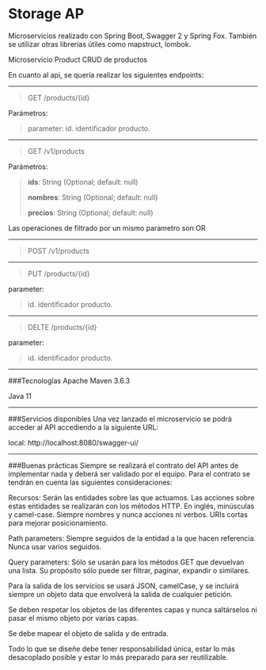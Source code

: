 # Storage AP
Microservicios realizado con Spring Boot, Swagger 2 y Spring Fox. También se utilizar otras librerías útiles como mapstruct, lombok.

Microservicio Product
CRUD de productos

En cuanto al api, se quería realizar los siguientes endpoints:

---

> GET /products/{id} 

Parámetros:
> parameter: id. identificador producto.
---
> GET /v1/products

Parámetros:

> **ids**: String (Optional; default: null)
>
> **nombres**: String (Optional; default: null)
>
> **precios**: String (Optional; default: null)

Las operaciones de filtrado por un mismo parametro son OR

---
> POST /v1/products

---

> PUT /products/{id}

parameter:
> id. identificador producto.

---

> DELTE /products/{id}

parameter:
> id. identificador producto.

---

###Tecnologías
Apache Maven 3.6.3

Java 11

---

###Servicios disponibles
Una vez lanzado el microservicio se podrá acceder al API accediendo a la siguiente URL:

local: http://localhost:8080/swagger-ui/

---

###Buenas prácticas
Siempre se realizará el contrato del API antes de implementar nada y deberá ser validado por el equipo. Para el contrato se tendrán en cuenta las siguientes consideraciones:

Recursos: Serán las entidades sobre las que actuamos. Las acciones sobre estas entidades se realizarán con los métodos HTTP. En inglés, minúsculas y camel-case. Siempre nombres y nunca acciones ni verbos. URIs cortas para mejorar posicionamiento.

Path parameters: Siempre seguidos de la entidad a la que hacen referencia. Nunca usar varios seguidos.

Query parameters: Sólo se usarán para los métodos GET que devuelvan una lista. Su propósito sólo puede ser filtrar, paginar, expandir o similares.

Para la salida de los servicios se usará JSON, camelCase, y se incluirá siempre un objeto data que envolverá la salida de cualquier petición.

Se deben respetar los objetos de las diferentes capas y nunca saltárselos ni pasar el mismo objeto por varias capas.

Se debe mapear el objeto de salida y de entrada.

Todo lo que se diseñe debe tener responsabilidad única, estar lo más desacoplado posible y estar lo más preparado para ser reutilizable.